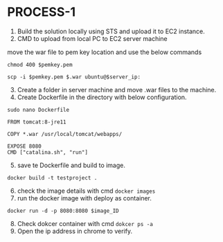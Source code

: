 # PROCESS-1


1) Build the solution locally using STS and upload it to EC2 instance.
2) CMD to upload from local PC to EC2 server machine

move the war file to pem key location and use the below commands

```
chmod 400 $pemkey.pem
````

```
scp -i $pemkey.pem $.war ubuntu@$server_ip:
````

3) Create a folder in server machine and move .war files to the machine.
4) Create Dockerfile in the directory with below configuration.

```
sudo nano Dockerfile
````
```
FROM tomcat:8-jre11

COPY *.war /usr/local/tomcat/webapps/

EXPOSE 8080
CMD ["catalina.sh", "run"]
````
5) save te Dockerfile and build to image.
```
docker build -t testproject .
````
6) check the image details with cmd ```docker images```
7) run the docker image with deploy as container.
```
docker run -d -p 8080:8080 $image_ID
````
8) Check dokcer container with cmd ```dokcer ps -a```
9) Open the ip address in chrome to verify.


